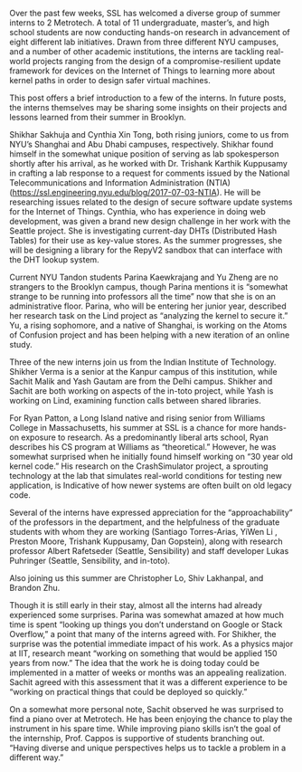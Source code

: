 Over the past few weeks, SSL has welcomed a diverse group of summer interns to 2 Metrotech. A total of 11 undergraduate, master’s, and high school students are now conducting hands-on research in advancement of eight different lab initiatives. Drawn from three different NYU campuses, and a number of other academic institutions, the interns are tackling real-world projects ranging from the design of a compromise-resilient update framework for devices on the Internet of Things to learning more about kernel paths in order to design safer virtual machines.

This post offers a brief introduction to a few of the interns. In future posts, the interns themselves may be sharing some insights on their projects and lessons learned from their summer in Brooklyn.

Shikhar Sakhuja and Cynthia Xin Tong, both rising juniors, come to us from NYU’s Shanghai and Abu Dhabi campuses, respectively. Shikhar found himself in the somewhat unique position of serving as lab spokesperson shortly after his arrival, as he worked with Dr. Trishank Karthik Kuppusamy in crafting a lab response to a request for comments issued by the National Telecommunications and Information Administration (NTIA) (https://ssl.engineering.nyu.edu/blog/2017-07-03-NTIA).  He will be researching issues related to the design of secure software update systems for the Internet of Things.  Cynthia, who has experience in doing web development, was given a brand new design challenge in her work with the Seattle project. She is investigating current-day DHTs (Distributed Hash Tables) for their use as key-value stores. As the summer progresses, she will be designing a library for the RepyV2 sandbox that can interface with the DHT lookup system.

Current NYU Tandon students Parina Kaewkrajang and Yu Zheng are no strangers to the Brooklyn campus, though Parina mentions it is “somewhat strange to be running into professors all the time” now that she is on an administrative floor. Parina, who will be entering her junior year, described her research task on the Lind project as “analyzing the kernel to secure it.” Yu, a rising sophomore, and a native of Shanghai, is working on the Atoms of Confusion project and has been helping with a new iteration of an online study.

Three of the new interns join us from the Indian Institute of Technology. Shikher Verma is a senior at the Kanpur campus of this institution, while Sachit Malik and Yash Gautam are from the Delhi campus. Shikher and Sachit are both working on aspects of the in-toto project, while Yash is working on Lind, examining function calls between shared libraries.

For Ryan Patton, a Long Island native and rising senior from Williams College in Massachusetts, his summer at SSL is a chance for more hands-on exposure to research. As a predominantly liberal arts school, Ryan describes his CS program at Williams as “theoretical.” However, he was somewhat surprised when he initially found himself working on “30 year old kernel code.” His research on the CrashSimulator project, a sprouting technology at the lab that simulates real-world conditions for testing new application, is Indicative of how newer systems are often built on old legacy code. 

Several of the interns have expressed appreciation for the “approachability” of the professors in the department, and the helpfulness of the graduate students with whom they are working (Santiago Torres-Arias, YiWen Li , Preston Moore, Trishank Kuppusamy, Dan Gopstein), along with research professor Albert Rafetseder (Seattle, Sensibility) and staff developer Lukas Puhringer (Seattle, Sensibility, and in-toto).

Also joining us this summer are Christopher Lo, Shiv Lakhanpal, and Brandon Zhu. 

Though it is still early in their stay, almost all the interns had already experienced some surprises. Parina was somewhat amazed at how much time is spent “looking up things you don’t understand on Google or Stack Overflow,” a point that many of the interns agreed with.
For Shikher, the surprise was the potential immediate impact of his work. As a physics major at IIT, research meant “working on something that would be applied 150 years from now.” The idea that the work he is doing today could be implemented in a matter of weeks or months was an appealing realization. Sachit agreed with this assessment that it was a different experience to be “working on practical things that could be deployed so quickly.”

On a somewhat more personal note, Sachit observed he was surprised to find a piano over at Metrotech. He has been enjoying the chance to play the instrument in his spare time.  While improving piano skills isn’t the goal of the internship, Prof. Cappos is supportive of students branching out. “Having diverse and unique perspectives helps us to tackle a problem in a different way.”

